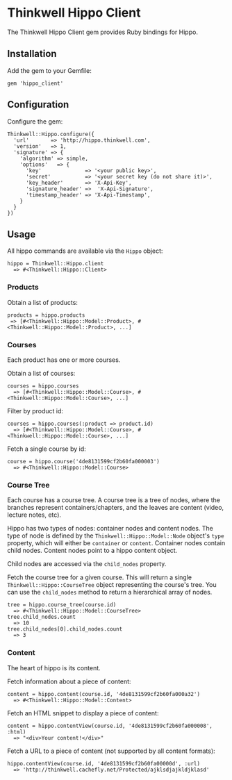 Thinkwell Hippo Client
===================================

The Thinkwell Hippo Client gem provides Ruby bindings for Hippo.

## Installation

Add the gem to your Gemfile:

    gem 'hippo_client'


## Configuration

Configure the gem:

    Thinkwell::Hippo.configure({
      'url'       => 'http://hippo.thinkwell.com',
      'version'   => 1,
      'signature' => {
        'algorithm' => simple,
        'options'   => {
          'key'              => '<your public key>',
          'secret'           => '<your secret key (do not share it)>',
          'key_header'       => 'X-Api-Key',
          'signature_header' =>  'X-Api-Signature',
          'timestamp_header' => 'X-Api-Timestamp',
        }
      }
    })


## Usage

All hippo commands are available via the `Hippo` object:

    hippo = Thinkwell::Hippo.client
      => #<Thinkwell::Hippo::Client>

### Products

Obtain a list of products:

    products = hippo.products
     => [#<Thinkwell::Hippo::Model::Product>, #<Thinkwell::Hippo::Model::Product>, ...]

### Courses

Each product has one or more courses.

Obtain a list of courses:

    courses = hippo.courses
      => [#<Thinkwell::Hippo::Model::Course>, #<Thinkwell::Hippo::Model::Course>, ...]


Filter by product id:

    courses = hippo.courses(:product => product.id)
      => [#<Thinkwell::Hippo::Model::Course>, #<Thinkwell::Hippo::Model::Course>, ...]


Fetch a single course by id:

    course = hippo.course('4de8131599cf2b60fa000003')
      => #<Thinkwell::Hippo::Model::Course>


### Course Tree

Each course has a course tree.  A course tree is a tree of nodes, where the
branches represent containers/chapters, and the leaves are content (video, lecture notes, etc).

Hippo has two types of nodes: container nodes and content nodes.  The type
of node is defined by the `Thinkwell::Hippo::Model::Node` object's `type`
property, which will either be `container` or `content`.  Container nodes contain
child nodes.  Content nodes point to a hippo content object.

Child nodes are accessed via the `child_nodes` property.

Fetch the course tree for a given course.  This will return a single
`Thinkwell::Hippo::CourseTree` object representing the course's tree.
You can use the `child_nodes` method to return a hierarchical array of nodes.

    tree = hippo.course_tree(course.id)
      => #<Thinkwell::Hippo::Model::CourseTree>
    tree.child_nodes.count
      => 10
    tree.child_nodes[0].child_nodes.count
      => 3


### Content

The heart of hippo is its content.

Fetch information about a piece of content:

    content = hippo.content(course.id, '4de8131599cf2b60fa000a32')
      => #<Thinkwell::Hippo::Model::Content>


Fetch an HTML snippet to display a piece of content:

    content = hippo.contentView(course.id, '4de8131599cf2b60fa000008', :html)
      => "<div>Your content!</div>"


Fetch a URL to a piece of content (not supported by all content formats):

    hippo.contentView(course.id, '4de8131599cf2b60fa00000d', :url)
      => 'http://thinkwell.cachefly.net/Protected/ajklsdjajkldjklasd'

